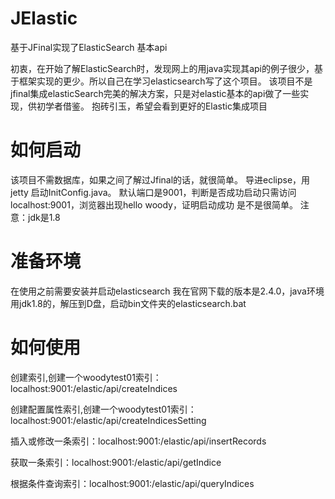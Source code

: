 # JElastic
基于JFinal实现了ElasticSearch 基本api

初衷，在开始了解ElasticSearch时，发现网上的用java实现其api的例子很少，基于框架实现的更少。所以自己在学习elasticsearch写了这个项目。
该项目不是jfinal集成elasticSearch完美的解决方案，只是对elastic基本的api做了一些实现，供初学者借鉴。
抱砖引玉，希望会看到更好的Elastic集成项目

# 如何启动
该项目不需数据库，如果之间了解过Jfinal的话，就很简单。
导进eclipse，用jetty 启动InitConfig.java。
默认端口是9001，判断是否成功启动只需访问localhost:9001，浏览器出现hello woody，证明启动成功
是不是很简单。
注意：jdk是1.8

# 准备环境
在使用之前需要安装并启动elasticsearch
我在官网下载的版本是2.4.0，java环境用jdk1.8的，解压到D盘，启动bin文件夹的elasticsearch.bat

# 如何使用
创建索引,创建一个woodytest01索引：localhost:9001:/elastic/api/createIndices

创建配置属性索引,创建一个woodytest01索引：localhost:9001:/elastic/api/createIndicesSetting

插入或修改一条索引：localhost:9001:/elastic/api/insertRecords

获取一条索引：localhost:9001:/elastic/api/getIndice

根据条件查询索引：localhost:9001:/elastic/api/queryIndices

